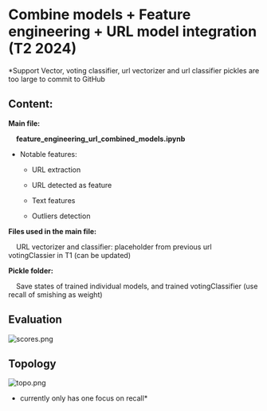# Combine models + Feature engineering + URL model integration (T2 2024)

*Support Vector, voting classifier, url vectorizer and  url classifier pickles are too large to commit to GitHub

## Content:

 **Main file:**

    **feature_engineering_url_combined_models.ipynb**

- Notable features:
  
  - URL extraction
  
  - URL detected as feature
  
  - Text features
  
  - Outliers detection

**Files used in the main file:**

    URL vectorizer and classifier: placeholder from previous url votingClassier in T1 (can be updated)

**Pickle folder:**

    Save states of trained individual models, and trained votingClassifier (use recall of smishing as weight)

## Evaluation

![scores.png](I:\My%20Drive\Colab%20Notebooks\smishingAI\MachineLearningDev\CombinedModels\Combine_models+url+feature\scores.png)

## 

## Topology

![topo.png](I:\My%20Drive\Colab%20Notebooks\smishingAI\MachineLearningDev\CombinedModels\Combine_models+url+feature\topo.png)

* currently only has one focus on recall*
